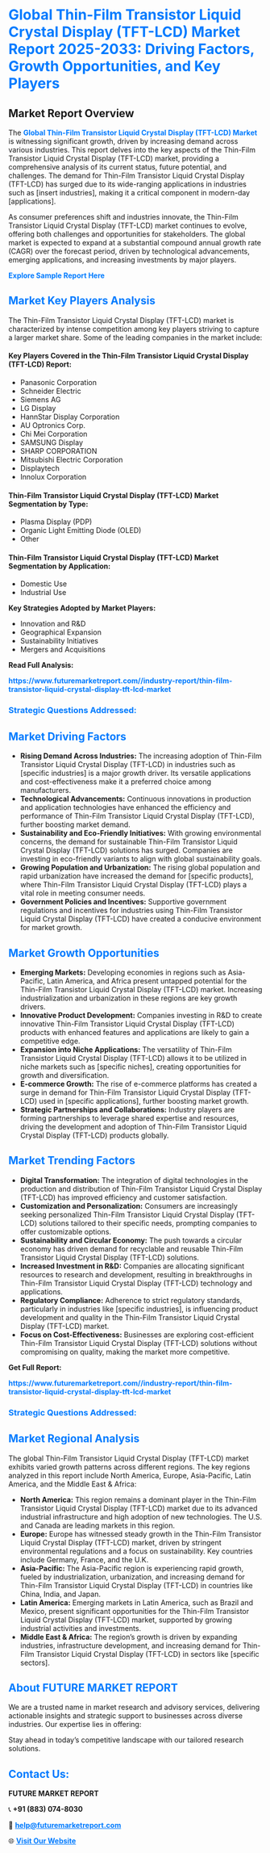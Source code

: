 <h1 style="color: #007BFF;">Global Thin-Film Transistor Liquid Crystal Display (TFT-LCD) Market Report 2025-2033: Driving Factors, Growth Opportunities, and Key Players</h1>

<section id="overview">
<h2>Market Report Overview</h2>
<p>The <a href="https://www.futuremarketreport.com//industry-report/thin-film-transistor-liquid-crystal-display-tft-lcd-market" style="color: #007BFF; text-decoration: none;"><strong>Global Thin-Film Transistor Liquid Crystal Display (TFT-LCD) Market</strong></a> is witnessing significant growth, driven by increasing demand across various industries. This report delves into the key aspects of the Thin-Film Transistor Liquid Crystal Display (TFT-LCD) market, providing a comprehensive analysis of its current status, future potential, and challenges. The demand for Thin-Film Transistor Liquid Crystal Display (TFT-LCD) has surged due to its wide-ranging applications in industries such as [insert industries], making it a critical component in modern-day [applications].</p>
<p>As consumer preferences shift and industries innovate, the Thin-Film Transistor Liquid Crystal Display (TFT-LCD) market continues to evolve, offering both challenges and opportunities for stakeholders. The global market is expected to expand at a substantial compound annual growth rate (CAGR) over the forecast period, driven by technological advancements, emerging applications, and increasing investments by major players.</p>
</section>

<section id="overview">
<p><a href="https://www.futuremarketreport.com//request-sample/reportId=59784" style="color: #007BFF; text-decoration: none;"><strong>Explore Sample Report Here</strong></a></p>
</section>

<section id="key-players">
<h2 style="color: #007BFF;">Market Key Players Analysis</h2>
<p>The Thin-Film Transistor Liquid Crystal Display (TFT-LCD) market is characterized by intense competition among key players striving to capture a larger market share. Some of the leading companies in the market include:</p>
<h4>Key Players Covered in the Thin-Film Transistor Liquid Crystal Display (TFT-LCD) Report:</h4>
<ul><li>Panasonic Corporation</li><li>Schneider Electric</li><li>Siemens AG</li><li>LG Display</li><li>HannStar Display Corporation</li><li>AU Optronics Corp.</li><li>Chi Mei Corporation</li><li>SAMSUNG Display</li><li>SHARP CORPORATION</li><li>Mitsubishi Electric Corporation</li><li>Displaytech</li><li>Innolux Corporation</li></ul>
<h4>Thin-Film Transistor Liquid Crystal Display (TFT-LCD) Market Segmentation by Type:</h4>
<ul><li>Plasma Display (PDP)</li><li>Organic Light Emitting Diode (OLED)</li><li>Other</li></ul>

<h4>Thin-Film Transistor Liquid Crystal Display (TFT-LCD) Market Segmentation by Application:</h4>
<ul><li>Domestic Use</li><li>Industrial Use</li></ul>
<p><strong>Key Strategies Adopted by Market Players:</strong></p>
<ul>
<li>Innovation and R&D</li>
<li>Geographical Expansion</li>
<li>Sustainability Initiatives</li>
<li>Mergers and Acquisitions</li>
</ul>
</section>

<section>
<p><strong>Read Full Analysis: </strong></p><a href="https://www.futuremarketreport.com//industry-report/thin-film-transistor-liquid-crystal-display-tft-lcd-market" style="color: #007BFF; text-decoration: none;"><strong>https://www.futuremarketreport.com//industry-report/thin-film-transistor-liquid-crystal-display-tft-lcd-market</strong></a>
<h3 style="color: #007BFF;">Strategic Questions Addressed:</h3>
</section>

<section id="driving-factors">
<h2 style="color: #007BFF;">Market Driving Factors</h2>
<ul>
<li><strong>Rising Demand Across Industries:</strong> The increasing adoption of Thin-Film Transistor Liquid Crystal Display (TFT-LCD) in industries such as [specific industries] is a major growth driver. Its versatile applications and cost-effectiveness make it a preferred choice among manufacturers.</li>
<li><strong>Technological Advancements:</strong> Continuous innovations in production and application technologies have enhanced the efficiency and performance of Thin-Film Transistor Liquid Crystal Display (TFT-LCD), further boosting market demand.</li>
<li><strong>Sustainability and Eco-Friendly Initiatives:</strong> With growing environmental concerns, the demand for sustainable Thin-Film Transistor Liquid Crystal Display (TFT-LCD) solutions has surged. Companies are investing in eco-friendly variants to align with global sustainability goals.</li>
<li><strong>Growing Population and Urbanization:</strong> The rising global population and rapid urbanization have increased the demand for [specific products], where Thin-Film Transistor Liquid Crystal Display (TFT-LCD) plays a vital role in meeting consumer needs.</li>
<li><strong>Government Policies and Incentives:</strong> Supportive government regulations and incentives for industries using Thin-Film Transistor Liquid Crystal Display (TFT-LCD) have created a conducive environment for market growth.</li>
</ul>
</section>

<section id="growth-opportunities">
<h2 style="color: #007BFF;">Market Growth Opportunities</h2>
<ul>
<li><strong>Emerging Markets:</strong> Developing economies in regions such as Asia-Pacific, Latin America, and Africa present untapped potential for the Thin-Film Transistor Liquid Crystal Display (TFT-LCD) market. Increasing industrialization and urbanization in these regions are key growth drivers.</li>
<li><strong>Innovative Product Development:</strong> Companies investing in R&D to create innovative Thin-Film Transistor Liquid Crystal Display (TFT-LCD) products with enhanced features and applications are likely to gain a competitive edge.</li>
<li><strong>Expansion into Niche Applications:</strong> The versatility of Thin-Film Transistor Liquid Crystal Display (TFT-LCD) allows it to be utilized in niche markets such as [specific niches], creating opportunities for growth and diversification.</li>
<li><strong>E-commerce Growth:</strong> The rise of e-commerce platforms has created a surge in demand for Thin-Film Transistor Liquid Crystal Display (TFT-LCD) used in [specific applications], further boosting market growth.</li>
<li><strong>Strategic Partnerships and Collaborations:</strong> Industry players are forming partnerships to leverage shared expertise and resources, driving the development and adoption of Thin-Film Transistor Liquid Crystal Display (TFT-LCD) products globally.</li>
</ul>
</section>

<section id="trending-factors">
<h2 style="color: #007BFF;">Market Trending Factors</h2>
<ul>
<li><strong>Digital Transformation:</strong> The integration of digital technologies in the production and distribution of Thin-Film Transistor Liquid Crystal Display (TFT-LCD) has improved efficiency and customer satisfaction.</li>
<li><strong>Customization and Personalization:</strong> Consumers are increasingly seeking personalized Thin-Film Transistor Liquid Crystal Display (TFT-LCD) solutions tailored to their specific needs, prompting companies to offer customizable options.</li>
<li><strong>Sustainability and Circular Economy:</strong> The push towards a circular economy has driven demand for recyclable and reusable Thin-Film Transistor Liquid Crystal Display (TFT-LCD) solutions.</li>
<li><strong>Increased Investment in R&D:</strong> Companies are allocating significant resources to research and development, resulting in breakthroughs in Thin-Film Transistor Liquid Crystal Display (TFT-LCD) technology and applications.</li>
<li><strong>Regulatory Compliance:</strong> Adherence to strict regulatory standards, particularly in industries like [specific industries], is influencing product development and quality in the Thin-Film Transistor Liquid Crystal Display (TFT-LCD) market.</li>
<li><strong>Focus on Cost-Effectiveness:</strong> Businesses are exploring cost-efficient Thin-Film Transistor Liquid Crystal Display (TFT-LCD) solutions without compromising on quality, making the market more competitive.</li>
</ul>
</section>

<section>
<p><strong>Get Full Report: </strong></p><a href="https://www.futuremarketreport.com//industry-report/thin-film-transistor-liquid-crystal-display-tft-lcd-market" style="color: #007BFF; text-decoration: none;"><strong>https://www.futuremarketreport.com//industry-report/thin-film-transistor-liquid-crystal-display-tft-lcd-market</strong></a>
<h3 style="color: #007BFF;">Strategic Questions Addressed:</h3>
</section>


<section id="regional-analysis">
<h2 style="color: #007BFF;">Market Regional Analysis</h2>
<p>The global Thin-Film Transistor Liquid Crystal Display (TFT-LCD) market exhibits varied growth patterns across different regions. The key regions analyzed in this report include North America, Europe, Asia-Pacific, Latin America, and the Middle East & Africa:</p>
<ul>
<li><strong>North America:</strong> This region remains a dominant player in the Thin-Film Transistor Liquid Crystal Display (TFT-LCD) market due to its advanced industrial infrastructure and high adoption of new technologies. The U.S. and Canada are leading markets in this region.</li>
<li><strong>Europe:</strong> Europe has witnessed steady growth in the Thin-Film Transistor Liquid Crystal Display (TFT-LCD) market, driven by stringent environmental regulations and a focus on sustainability. Key countries include Germany, France, and the U.K.</li>
<li><strong>Asia-Pacific:</strong> The Asia-Pacific region is experiencing rapid growth, fueled by industrialization, urbanization, and increasing demand for Thin-Film Transistor Liquid Crystal Display (TFT-LCD) in countries like China, India, and Japan.</li>
<li><strong>Latin America:</strong> Emerging markets in Latin America, such as Brazil and Mexico, present significant opportunities for the Thin-Film Transistor Liquid Crystal Display (TFT-LCD) market, supported by growing industrial activities and investments.</li>
<li><strong>Middle East & Africa:</strong> The region’s growth is driven by expanding industries, infrastructure development, and increasing demand for Thin-Film Transistor Liquid Crystal Display (TFT-LCD) in sectors like [specific sectors].</li>
</ul>
</section>

<footer>
<h2 style="color: #007BFF;">About FUTURE MARKET REPORT</h2>
<p>We are a trusted name in market research and advisory services, delivering actionable insights and strategic support to businesses across diverse industries. Our expertise lies in offering:</p>

<p>Stay ahead in today’s competitive landscape with our tailored research solutions.</p>

<h2 style="color: #007BFF;">Contact Us:</h2>
<p><strong>FUTURE MARKET REPORT</strong></p>
<p>📞 <strong>+91 (883) 074-8030</strong></p>
<p>📧 <strong><a href="mailto:help@futuremarketreport.com" style="color: #007BFF;">help@futuremarketreport.com</a></strong></p>
<p>🌐 <strong><a href="https://www.futuremarketreport.com/" style="color: #007BFF;">Visit Our Website</a></strong></p>
</footer>